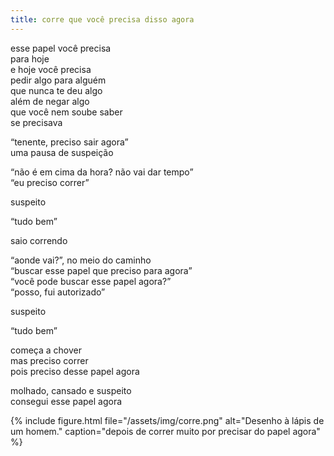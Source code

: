 ```yaml
---
title: corre que você precisa disso agora
---
```


esse papel você precisa  
para hoje  
e hoje você precisa  
pedir algo para alguém  
que nunca te deu algo  
além de negar algo  
que você nem soube saber  
se precisava

“tenente, preciso sair agora”  
uma pausa de suspeição

“não é em cima da hora? não vai dar tempo”  
“eu preciso correr”

suspeito

“tudo bem”

saio correndo

“aonde vai?”, no meio do caminho  
“buscar esse papel que preciso para agora”  
“você pode buscar esse papel agora?”  
“posso, fui autorizado”

suspeito

“tudo bem”

começa a chover  
mas preciso correr  
pois preciso desse papel agora

molhado, cansado e suspeito  
consegui esse papel agora

{% include figure.html file="/assets/img/corre.png" alt="Desenho à lápis de um homem." caption="depois de correr muito por precisar do papel agora" %}
